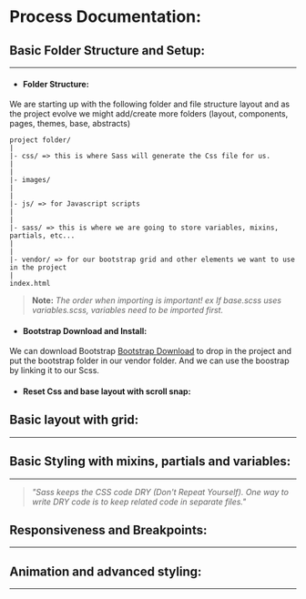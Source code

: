 <!---
You are required to submit a supporting document, which may take the form of a blog or a ‘how- to’.
The supporting document should include your decision-making and specify the problems, and their solutions, that have been encountered while completing this assessment. Highlight important aspects of the project by using screenshots and annotations.
--->

# Process Documentation:

## Basic Folder Structure and Setup:

---

- #### Folder Structure:

We are starting up with the following folder and file structure layout and as the project evolve we might add/create more folders (layout, components, pages, themes, base, abstracts)

```
project folder/
|
|- css/ => this is where Sass will generate the Css file for us.
|
|
|- images/
|
|
|- js/ => for Javascript scripts
|
|
|- sass/ => this is where we are going to store variables, mixins, partials, etc...
|
|
|- vendor/ => for our bootstrap grid and other elements we want to use in the project
|
index.html

```

> **Note:** _The order when importing is important! ex If base.scss uses variables.scss, variables need to be imported first._

- #### Bootstrap Download and Install:

We can download Bootstrap [Bootstrap Download](https://getbootstrap.com/docs/5.0/getting-started/download/) to drop in the project and put the bootstrap folder in our vendor folder. And we can use the boostrap by linking it to our Scss.

- #### Reset Css and base layout with scroll snap:

## Basic layout with grid:

---

## Basic Styling with mixins, partials and variables:

---

> _"Sass keeps the CSS code DRY (Don't Repeat Yourself). One way to write DRY code is to keep related code in separate files."_

## Responsiveness and Breakpoints:

---

## Animation and advanced styling:

---
